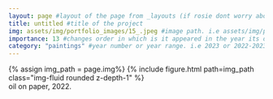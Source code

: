 ```yaml
---
layout: page #layout of the page from _layouts (if rosie dont worry about this)
title: untitled #title of the project
img: assets/img/portfolio_images/15_.jpeg #image path. i.e assets/img/portfolio_images/1_.jpg
importance: 13 #changes order in which is it appeared in the year its displayed in
category: "paintings" #year number or year range. i.e 2023 or 2022-2023
---
```


<div class="row">
    <div class="col-sm mt-3 mt-md-0">
        {% assign img_path = page.img%}
        {% include figure.html path=img_path  class="img-fluid rounded z-depth-1" %}
    </div>
</div>
<div class="caption">
    oil on paper, 2022. 
</div>
